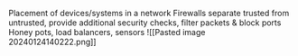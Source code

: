 Placement of devices/systems in a network
Firewalls separate trusted from untrusted, provide additional security checks, filter packets & block ports
Honey pots, load balancers, sensors
![[Pasted image 20240124140222.png]]